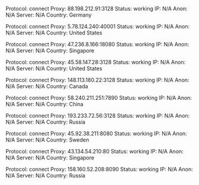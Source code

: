 Protocol: connect
Proxy: 88.198.212.91:3128
Status: working
IP: N/A
Anon: N/A
Server: N/A
Country: Germany

Protocol: connect
Proxy: 5.78.124.240:40001
Status: working
IP: N/A
Anon: N/A
Server: N/A
Country: United States

Protocol: connect
Proxy: 47.236.8.166:18080
Status: working
IP: N/A
Anon: N/A
Server: N/A
Country: Singapore

Protocol: connect
Proxy: 45.58.147.28:3128
Status: working
IP: N/A
Anon: N/A
Server: N/A
Country: United States

Protocol: connect
Proxy: 148.113.180.22:3128
Status: working
IP: N/A
Anon: N/A
Server: N/A
Country: Canada

Protocol: connect
Proxy: 58.240.211.251:7890
Status: working
IP: N/A
Anon: N/A
Server: N/A
Country: China

Protocol: connect
Proxy: 193.233.72.56:3128
Status: working
IP: N/A
Anon: N/A
Server: N/A
Country: Russia

Protocol: connect
Proxy: 45.92.38.211:8080
Status: working
IP: N/A
Anon: N/A
Server: N/A
Country: Sweden

Protocol: connect
Proxy: 43.134.54.210:80
Status: working
IP: N/A
Anon: N/A
Server: N/A
Country: Singapore

Protocol: connect
Proxy: 158.160.52.208:8090
Status: working
IP: N/A
Anon: N/A
Server: N/A
Country: Russia

